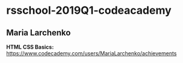 # rsschool-2019Q1-codeacademy





  ## **Maria Larchenko**
  
  **HTML CSS Basics:** https://www.codecademy.com/users/MariaLarchenko/achievements 
